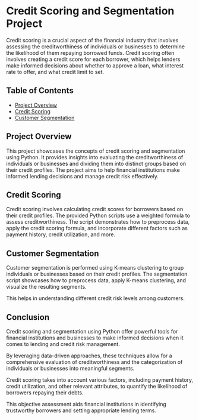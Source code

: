 # Credit Scoring and Segmentation Project

Credit scoring is a crucial aspect of the financial industry that involves assessing the creditworthiness of individuals or businesses to determine the likelihood of them repaying borrowed funds. Credit scoring often involves creating a credit score for each borrower, which helps lenders make informed decisions about whether to approve a loan, what interest rate to offer, and what credit limit to set.
## Table of Contents

- [Project Overview](#project-overview)
- [Credit Scoring](#credit-scoring)
- [Customer Segmentation](#customer-segmentation)

## Project Overview

This project showcases the concepts of credit scoring and segmentation using Python. It provides insights into evaluating the creditworthiness of individuals or businesses and dividing them into distinct groups based on their credit profiles. The project aims to help financial institutions make informed lending decisions and manage credit risk effectively.

## Credit Scoring

Credit scoring involves calculating credit scores for borrowers based on their credit profiles. The provided Python scripts use a weighted formula to assess creditworthiness. The script demonstrates how to preprocess data, apply the credit scoring formula, and incorporate different factors such as payment history, credit utilization, and more.

## Customer Segmentation

Customer segmentation is performed using K-means clustering to group individuals or businesses based on their credit profiles. The segmentation script showcases how to preprocess data, apply K-means clustering, and visualize the resulting segments. 

This helps in understanding different credit risk levels among customers.

## Conclusion

Credit scoring and segmentation using Python offer powerful tools for financial institutions and businesses to make informed decisions when it comes to lending and credit risk management.

By leveraging data-driven approaches, these techniques allow for a comprehensive evaluation of creditworthiness and the categorization of individuals or businesses into meaningful segments.

Credit scoring takes into account various factors, including payment history, credit utilization, and other relevant attributes, to quantify the likelihood of borrowers repaying their debts. 

This objective assessment aids financial institutions in identifying trustworthy borrowers and setting appropriate lending terms.
